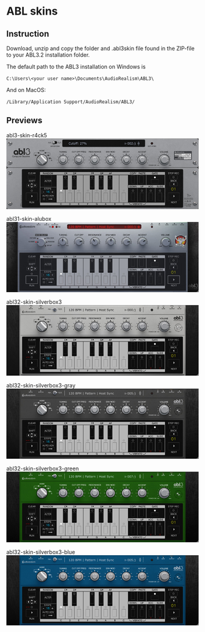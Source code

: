 # ABL skins
## Instruction 
Download, unzip and copy the folder and .abl3skin file found in the ZIP-file to your ABL3.2 
installation folder.

The default path to the ABL3 installation on Windows is

	C:\Users\<your user name>\Documents\AudioRealism\ABL3\

And on MacOS:

	/Library/Application Support/AudioRealism/ABL3/
	
## Previews
abl3-skin-r4ck5
![R4ck5 preview](img/abl3-skin-r4ck5.jpg)

abl31-skin-alubox
![ALUBOX preview](img/abl31-skin-alubox.jpg)

abl32-skin-silverbox3
![SilverBox3 preview](img/abl32-skin-silverbox3.jpg)

abl32-skin-silverbox3-gray
![SilverBox3 preview](img/abl32-skin-silverbox3-gray.jpg)

abl32-skin-silverbox3-green
![SilverBox3 preview](img/abl32-skin-silverbox3-green.jpg)

abl32-skin-silverbox3-blue
![SilverBox3 preview](img/abl32-skin-silverbox3-blue.jpg)
